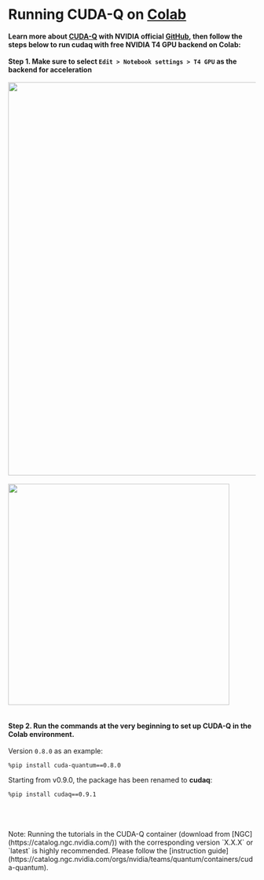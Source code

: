 # Running CUDA-Q on [Colab](https://colab.research.google.com/)

**Learn more about [CUDA-Q](https://developer.nvidia.com/cuda-q) with NVIDIA official [GitHub](https://github.com/NVIDIA/cuda-quantum/), then follow the steps below to run cudaq with free NVIDIA T4 GPU backend on Colab:**
<br>
<br>
**Step 1. Make sure to select `Edit > Notebook settings > T4 GPU` as the backend for acceleration**
<br>
<br>
<img src="https://github.com/Squirtle007/CUDA-Q/assets/66664309/9d804b43-e56b-489f-a267-395411ed014c" width="800">
<br>
<br>
<img src="https://github.com/Squirtle007/CUDA-Q/assets/66664309/d00f3c60-960b-4ad1-a7d5-fc55d48e4fb4" width="450">
<br>
<br>
<br>
**Step 2. Run the commands at the very beginning to set up CUDA-Q in the Colab environment.**
<br>
<br>
Version `0.8.0` as an example:
```
%pip install cuda-quantum==0.8.0
```
  
Starting from v0.9.0, the package has been renamed to **cudaq**: 
```
%pip install cudaq==0.9.1
```
<br>
<br>
<br>
Note: Running the tutorials in the CUDA-Q container (download from [NGC](https://catalog.ngc.nvidia.com/)) with the corresponding version `X.X.X` or `latest` is highly recommended. Please follow the [instruction guide](https://catalog.ngc.nvidia.com/orgs/nvidia/teams/quantum/containers/cuda-quantum).
